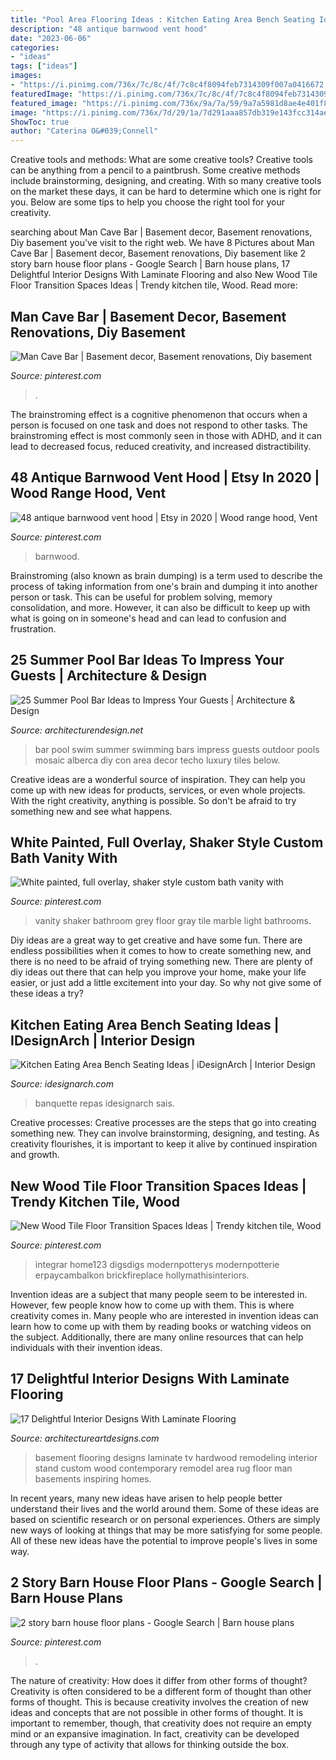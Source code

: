 ```yaml
---
title: "Pool Area Flooring Ideas : Kitchen Eating Area Bench Seating Ideas"
description: "48 antique barnwood vent hood"
date: "2023-06-06"
categories:
- "ideas"
tags: ["ideas"]
images:
- "https://i.pinimg.com/736x/7c/8c/4f/7c8c4f8094feb7314309f007a0416672.jpg"
featuredImage: "https://i.pinimg.com/736x/7c/8c/4f/7c8c4f8094feb7314309f007a0416672.jpg"
featured_image: "https://i.pinimg.com/736x/9a/7a/59/9a7a5981d8ae4e401f82784752a103aa.jpg"
image: "https://i.pinimg.com/736x/7d/29/1a/7d291aaa857db319e143fcc314ae3b0d.jpg"
ShowToc: true
author: "Caterina O&#039;Connell"
---
```



Creative tools and methods: What are some creative tools?
Creative tools can be anything from a pencil to a paintbrush. Some creative methods include brainstorming, designing, and creating. With so many creative tools on the market these days, it can be hard to determine which one is right for you. Below are some tips to help you choose the right tool for your creativity.

	

		
searching about Man Cave Bar | Basement decor, Basement renovations, Diy basement you've visit to the right web. We have 8 Pictures about Man Cave Bar | Basement decor, Basement renovations, Diy basement like 2 story barn house floor plans - Google Search | Barn house plans, 17 Delightful Interior Designs With Laminate Flooring and also New Wood Tile Floor Transition Spaces Ideas | Trendy kitchen tile, Wood. Read more:
		
    
## Man Cave Bar | Basement Decor, Basement Renovations, Diy Basement

<img loading=lazy src="https://i.pinimg.com/736x/03/b5/a6/03b5a6dff25fab39dbd78b6fc8e98109.jpg" onerror="this.onerror=null;this.src='https://tse4.mm.bing.net/th?id=OIP.iR3uWZH-wVBIAP9p-odk9gHaJ3&amp;pid=15.1';" alt="Man Cave Bar | Basement decor, Basement renovations, Diy basement">

_Source: pinterest.com_

>. 

	

The brainstroming effect is a cognitive phenomenon that occurs when a person is focused on one task and does not respond to other tasks. The brainstroming effect is most commonly seen in those with ADHD, and it can lead to decreased focus, reduced creativity, and increased distractibility.

    
## 48 Antique Barnwood Vent Hood | Etsy In 2020 | Wood Range Hood, Vent

<img loading=lazy src="https://i.pinimg.com/736x/47/f3/70/47f370258cac2341bce7bdc1bb0df12d.jpg" onerror="this.onerror=null;this.src='https://tse4.mm.bing.net/th?id=OIP.xcZ9eFQXCQgcI8nJKFT5uQHaFj&amp;pid=15.1';" alt="48 antique barnwood vent hood | Etsy in 2020 | Wood range hood, Vent">

_Source: pinterest.com_

>barnwood. 

	

Brainstroming (also known as brain dumping) is a term used to describe the process of taking information from one's brain and dumping it into another person or task. This can be useful for problem solving, memory consolidation, and more. However, it can also be difficult to keep up with what is going on in someone's head and can lead to confusion and frustration.

    
## 25 Summer Pool Bar Ideas To Impress Your Guests | Architecture &amp; Design

<img loading=lazy src="http://cdn.architecturendesign.net/wp-content/uploads/2014/09/Summer-Pool-Bar-Ideas-3.jpg" onerror="this.onerror=null;this.src='https://tse2.mm.bing.net/th?id=OIP.r22WxhA3ieVWTJUrA-dJaAHaLH&amp;pid=15.1';" alt="25 Summer Pool Bar Ideas to Impress Your Guests | Architecture &amp; Design">

_Source: architecturendesign.net_

>bar pool swim summer swimming bars impress guests outdoor pools mosaic alberca diy con area decor techo luxury tiles below. 

	

Creative ideas are a wonderful source of inspiration. They can help you come up with new ideas for products, services, or even whole projects. With the right creativity, anything is possible. So don't be afraid to try something new and see what happens.

    
## White Painted, Full Overlay, Shaker Style Custom Bath Vanity With

<img loading=lazy src="https://i.pinimg.com/736x/7d/29/1a/7d291aaa857db319e143fcc314ae3b0d.jpg" onerror="this.onerror=null;this.src='https://tse3.mm.bing.net/th?id=OIP.6vk1qQ9ncuvZfH3nr7pOzgHaK8&amp;pid=15.1';" alt="White painted, full overlay, shaker style custom bath vanity with">

_Source: pinterest.com_

>vanity shaker bathroom grey floor gray tile marble light bathrooms. 

	

Diy ideas are a great way to get creative and have some fun. There are endless possibilities when it comes to how to create something new, and there is no need to be afraid of trying something new. There are plenty of diy ideas out there that can help you improve your home, make your life easier, or just add a little excitement into your day. So why not give some of these ideas a try?

    
## Kitchen Eating Area Bench Seating Ideas | IDesignArch | Interior Design

<img loading=lazy src="https://www.idesignarch.com/wp-content/uploads/Kitchen-Bench-Seating-Ideas_6.jpg" onerror="this.onerror=null;this.src='https://tse4.mm.bing.net/th?id=OIP.KqzhTnYrlITF4JWcxoBIUgHaLH&amp;pid=15.1';" alt="Kitchen Eating Area Bench Seating Ideas | iDesignArch | Interior Design">

_Source: idesignarch.com_

>banquette repas idesignarch sais. 

	

Creative processes:
Creative processes are the steps that go into creating something new. They can involve brainstorming, designing, and testing. As creativity flourishes, it is important to keep it alive by continued inspiration and growth.

    
## New Wood Tile Floor Transition Spaces Ideas | Trendy Kitchen Tile, Wood

<img loading=lazy src="https://i.pinimg.com/736x/7c/8c/4f/7c8c4f8094feb7314309f007a0416672.jpg" onerror="this.onerror=null;this.src='https://tse1.mm.bing.net/th?id=OIP.eSXLxbFxmILAcGLB7_cgHgAAAA&amp;pid=15.1';" alt="New Wood Tile Floor Transition Spaces Ideas | Trendy kitchen tile, Wood">

_Source: pinterest.com_

>integrar home123 digsdigs modernpotterys modernpotterie erpaycambalkon brickfireplace hollymathisinteriors. 

	

Invention ideas are a subject that many people seem to be interested in. However, few people know how to come up with them. This is where creativity comes in. Many people who are interested in invention ideas can learn how to come up with them by reading books or watching videos on the subject. Additionally, there are many online resources that can help individuals with their invention ideas.

    
## 17 Delightful Interior Designs With Laminate Flooring

<img loading=lazy src="https://www.architectureartdesigns.com/wp-content/uploads/2016/03/12-38-630x419.jpg" onerror="this.onerror=null;this.src='https://tse4.mm.bing.net/th?id=OIP.umJ8S4Tzp-ikqhvb6rpPuAHaE7&amp;pid=15.1';" alt="17 Delightful Interior Designs With Laminate Flooring">

_Source: architectureartdesigns.com_

>basement flooring designs laminate tv hardwood remodeling interior stand custom wood contemporary remodel area rug floor man basements inspiring homes. 

	

In recent years, many new ideas have arisen to help people better understand their lives and the world around them. Some of these ideas are based on scientific research or on personal experiences. Others are simply new ways of looking at things that may be more satisfying for some people. All of these new ideas have the potential to improve people's lives in some way.

    
## 2 Story Barn House Floor Plans - Google Search | Barn House Plans

<img loading=lazy src="https://i.pinimg.com/736x/9a/7a/59/9a7a5981d8ae4e401f82784752a103aa.jpg" onerror="this.onerror=null;this.src='https://tse2.mm.bing.net/th?id=OIP.I6JNz6DLsLqSPAh_JZYnfwHaLH&amp;pid=15.1';" alt="2 story barn house floor plans - Google Search | Barn house plans">

_Source: pinterest.com_

>. 

	

The nature of creativity: How does it differ from other forms of thought?
Creativity is often considered to be a different form of thought than other forms of thought. This is because creativity involves the creation of new ideas and concepts that are not possible in other forms of thought. It is important to remember, though, that creativity does not require an empty mind or an expansive imagination. In fact, creativity can be developed through any type of activity that allows for thinking outside the box.

